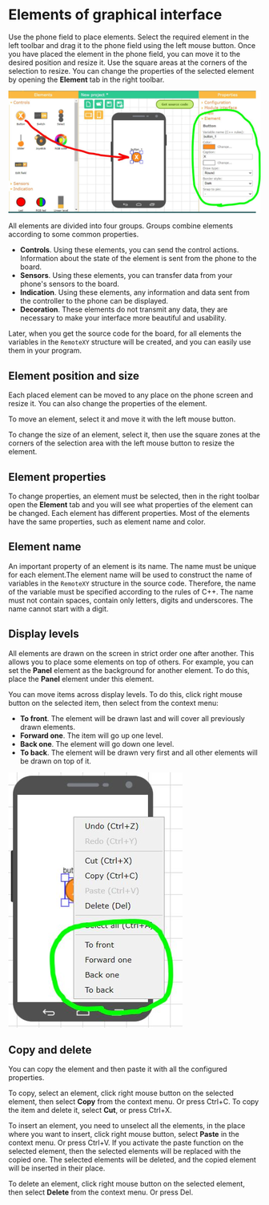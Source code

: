 # Elements of graphical interface

Use the phone field to place elements. Select the required element in the left toolbar and drag it to the phone field using the left mouse button.  Once you have placed the element in the phone field, you can move it to the desired position and resize it. Use the square areas at the corners of the selection to resize. You can change the properties of the selected element by opening the **Element** tab in the right toolbar.

![en_01](en_01.jpg)

All elements are divided into four groups. Groups combine elements according to some common properties.

- **Controls**. Using these elements, you can send the control actions. Information about the state of the element is sent from the phone to the board.
- **Sensors**. Using these elements, you can transfer data from your phone's sensors to the board.
- **Indication**. Using these elements, any information and data sent from the controller to the phone can be displayed.
- **Decoration**. These elements do not transmit any data, they are necessary to make your interface more beautiful and usability.

Later, when you get the source code for the board, for all elements the variables in the `RemoteXY` structure will be created, and you can easily use them in your program.

## Element position and size

Each placed element can be moved to any place on the phone screen and resize it. You can also change the properties of the element.

To move an element, select it and move it with the left mouse button.

To change the size of an element, select it, then use the square zones at the corners of the selection area with the left mouse button to resize the element.

## Element properties

To change properties, an element must be selected, then in the right toolbar open the **Element** tab and you will see what properties of the element can be changed. Each element has different properties. Most of the elements have the same properties, such as element name and color.

## Element name

An important property of an element is its name. The name must be unique for each element.The element name will be used to construct the name of variables in the `RemoteXY` structure in the source code. Therefore, the name of the variable must be specified according to the rules of C++. The name must not contain spaces, contain only letters, digits and underscores. The name cannot start with a digit.

## Display levels

All elements are drawn on the screen in strict order one after another. This allows you to place some elements on top of others. For example, you can set the **Panel** element as the background for another element. To do this, place the **Panel** element under this element.

You can move items across display levels. To do this, click right mouse button on the selected item, then select from the context menu:

- **To front**. The element will be drawn last and will cover all previously drawn elements.
- **Forward one**. The item will go up one level.
- **Back one**. The element will go down one level.
- **To back**. The element will be drawn very first and all other elements will be drawn on top of it.

![en_02](en_02.jpg)

## Copy and delete

You can copy the element and then paste it with all the configured properties. 

To copy, select an element, click right mouse button on the selected element, then select **Copy** from the context menu. Or press Ctrl+C. To copy the item and delete it, select **Cut**, or press Ctrl+X.

To insert an element, you need to unselect all the elements, in the place where you want to insert, click right mouse button, select **Paste** in the context menu. Or press Ctrl+V. If you activate the paste function on the selected element, then the selected elements will be replaced with the copied one. The selected elements will be deleted, and the copied element will be inserted in their place.

To delete an element, click right mouse button on the selected element, then select **Delete** from the context menu. Or press Del. 

